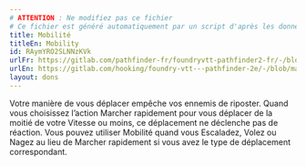 ```yaml
---
# ATTENTION : Ne modifiez pas ce fichier
# Ce fichier est généré automatiquement par un script d'après les données du module Foundry VTT officiel et de sa traduction
title: Mobilité
titleEn: Mobility
id: RAymYRO2SLNNzKVk
urlFr: https://gitlab.com/pathfinder-fr/foundryvtt-pathfinder2-fr/-/blob/master/data/feats/RAymYRO2SLNNzKVk.htm
urlEn: https://gitlab.com/hooking/foundry-vtt---pathfinder-2e/-/blob/master/packs/data/feats.db/mobility.json
layout: dons
---
```

Votre manière de vous déplacer empêche vos ennemis de riposter. Quand vous choisissez l’action Marcher rapidement pour vous déplacer de la moitié de votre Vitesse ou moins, ce déplacement ne déclenche pas de réaction. Vous pouvez utiliser Mobilité quand vous Escaladez, Volez ou Nagez au lieu de Marcher rapidement si vous avez le type de déplacement correspondant.

